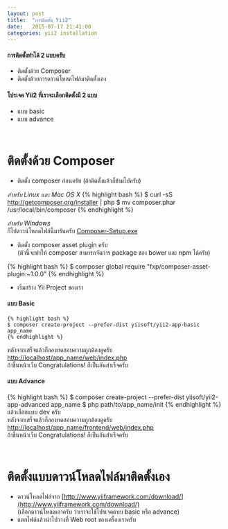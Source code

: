 ```yaml
---
layout: post
title:  "การติดตั้ง Yii2"
date:   2015-07-17 21:41:00
categories: yii2 installation
---
```



#### การติดตั้งทำได้ 2 แบบครับ
* ติดตั้งด้วย Composer
* ติดตั้งด้วยการดาวน์โหลดไฟล์มาติดตั้งเอง

#### โปรเจค Yii2 ที่เราจะเลือกติดตั้งมี 2 แบบ
* แบบ basic
* แบบ advance

<br>

ติดตั้งด้วย Composer
===================

* ติดตั้ง composer ก่อนครับ (ถ้าติดตั้งแล้วก็ข้ามไปครับ)

*สำหรับ Linux และ Mac OS X*
{% highlight bash %}
$ curl -sS http://getcomposer.org/installer | php
$ mv composer.phar /usr/local/bin/composer
{% endhighlight %}

*สำหรับ Windows* <br>
    ก็ไปดาวน์โหลดไฟล์นี้มารันครับ [Composer-Setup.exe](https://getcomposer.org/Composer-Setup.exe)

* ติดตั้ง composer asset plugin ครับ <br>
(ตัวนี้จะทำให้ composer สามารถจัดการ package ของ bower และ npm ได้ครับ)

{% highlight bash %}
$ composer global require "fxp/composer-asset-plugin:~1.0.0"
{% endhighlight %}
<br>

* เริ่มสร้าง Yii Project ของเรา

#### แบบ Basic
    {% highlight bash %}
    $ composer create-project --prefer-dist yiisoft/yii2-app-basic app_name
    {% endhighlight %}
หลังจากเสร็จแล้วก็ลองทดสอบความถูกต้องดูครับ 
[http://localhost/app_name/web/index.php](http://localhost/app_name/web/index.php) <br>
ถ้าขึ้นหน้าเว็บ Congratulations! ก็เป็นอันสำเร็จครับ

#### แบบ Advance
{% highlight bash %}
$ composer create-project --prefer-dist yiisoft/yii2-app-advanced app_name
$ php path/to/app_name/init
{% endhighlight %}
แล้วเลือกแบบ dev ครับ <br>
หลังจากเสร็จแล้วก็ลองทดสอบความถูกต้องดูครับ 
[http://localhost/app_name/frontend/web/index.php](http://localhost/app_name/frontend/web/index.php) <br>
ถ้าขึ้นหน้าเว็บ Congratulations! ก็เป็นอันสำเร็จครับ

<br>

ติดตั้งแบบดาวน์โหลดไฟล์มาติดตั้งเอง
================================
* ดาวน์โหลดไฟล์จาก [http://www.yiiframework.com/download/](http://www.yiiframework.com/download/) <br>
(เลือกดาวน์โหลดเอาครับ ว่าเราจะใช้โปรเจคแบบ basic หรือ advance)
* แตกไฟล์แล้วนำไปวางที่ Web root ของเครื่องเราครับ

